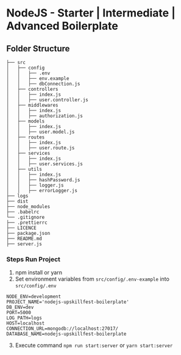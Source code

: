 # NodeJS - Starter | Intermediate | Advanced Boilerplate

## Folder Structure

```
├── src
│   ├── config
│   │   ├── .env
│   │   ├── env.example
│   │   ├── dbConnection.js
│   ├── controllers
│   │   ├── index.js
│   │   ├── user.controller.js
│   ├── middlewares
│   │   ├── index.js
│   │   ├── authorization.js
│   ├── models
│   │   ├── index.js
│   │   ├── user.model.js
│   ├── routes
│   │   ├── index.js
│   │   ├── user.route.js
│   ├── services
│   │   ├── index.js
│   │   ├── user.services.js
│   ├── utils
│   │   ├── index.js
│   │   ├── hashPassword.js
│   │   ├── logger.js
│   │   ├── errorLogger.js
├── logs
├── dist
├── node_modules
├── .babelrc
└── .gitignore
├── .prettierrc
├── LICENCE
├── package.json
├── README.md
├── server.js
```

### Steps Run Project

1. npm install or yarn
2. Set environment variables from `src/config/.env-example` into `src/config/.env`

```
NODE_ENV=development
PROJECT_NAME='nodejs-upskillfest-boilerplate'
DB_ENV=dev
PORT=5000
LOG_PATH=logs
HOST=localhost
CONNECTION_URL=mongodb://localhost:27017/
DATABASE_NAME=nodejs-upskillfest-boilerplate
```

3. Execute command `npm run start:server` or `yarn start:server`
